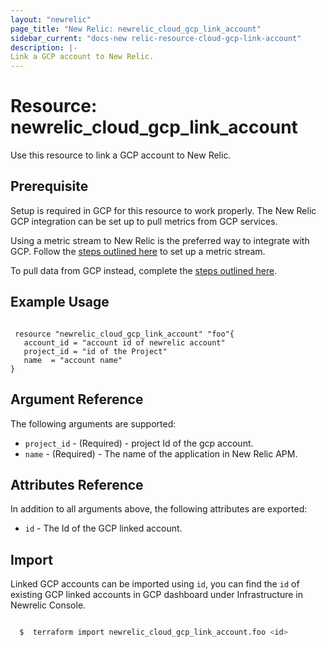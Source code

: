 ```yaml
---
layout: "newrelic"
page_title: "New Relic: newrelic_cloud_gcp_link_account"
sidebar_current: "docs-new relic-resource-cloud-gcp-link-account"
description: |-
Link a GCP account to New Relic.
---
```


# Resource: newrelic_cloud_gcp_link_account

Use this resource to link a GCP account to New Relic.

## Prerequisite

Setup is required in GCP for this resource to work properly. The New Relic GCP integration can be set up to pull metrics from GCP services.

Using a metric stream to New Relic is the preferred way to integrate with GCP. Follow the [steps outlined here](https://docs.newrelic.com/docs/infrastructure/google-cloud-platform-integrations/get-started/gcp-integration-metrics) to set up a metric stream.

To pull data from GCP instead, complete the [steps outlined here](https://docs.newrelic.com/docs/infrastructure/google-cloud-platform-integrations/get-started/connect-google-cloud-platform-services-new-relic).

## Example Usage

```hcl
 
 resource "newrelic_cloud_gcp_link_account" "foo"{
   account_id = "account id of newrelic account"
   project_id = "id of the Project"
   name  = "account name"
}
```

## Argument Reference

The following arguments are supported:

- `project_id` - (Required) - project Id of the gcp account.
- `name` - (Required) - The name of the application in New Relic APM.

## Attributes Reference

In addition to all arguments above, the following attributes are exported:

- `id` - The Id of the GCP linked account.

## Import

Linked GCP accounts can be imported using `id`, you can find the `id` of existing GCP linked accounts in GCP dashboard under Infrastructure in Newrelic Console.

```bash

  $  terraform import newrelic_cloud_gcp_link_account.foo <id>

```